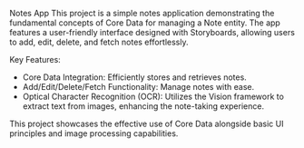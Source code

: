 Notes App
This project is a simple notes application demonstrating the fundamental concepts of Core Data for managing a Note entity. 
The app features a user-friendly interface designed with Storyboards, allowing users to add, edit, delete, and fetch notes effortlessly.

Key Features:
* Core Data Integration: Efficiently stores and retrieves notes.
* Add/Edit/Delete/Fetch Functionality: Manage notes with ease.
* Optical Character Recognition (OCR): Utilizes the Vision framework to extract text from images, enhancing the note-taking experience.

This project showcases the effective use of Core Data alongside basic UI principles and image processing capabilities.
